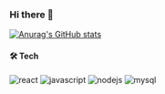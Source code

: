 ### Hi there 👋

[![Anurag's GitHub stats](https://github-readme-stats.vercel.app/api?username=cue28)](https://github.com/anuraghazra/github-readme-stats)

#### 🛠 Tech
![react](https://img.shields.io/badge/-React-61DAFB?logo=react&logoColor=white&style=flat&style=flat-square) ![javascript](https://img.shields.io/badge/JavaScript-F7DF1E?logo=JavaScript&logoColor=black&style=flat-square) 
![nodejs](https://img.shields.io/badge/-Node.js-%23339933?logo=Node.js&logoColor=white&style=flat-square) ![mysql](https://img.shields.io/badge/-mysql-%234479A1?logo=mysql&logoColor=white&style=flat-square)

<!--
**cue28/cue28** is a ✨ _special_ ✨ repository because its `README.md` (this file) appears on your GitHub profile.

Here are some ideas to get you started:

- 🔭 I’m currently working on ...
- 🌱 I’m currently learning ...
- 👯 I’m looking to collaborate on ...
- 🤔 I’m looking for help with ...
- 💬 Ask me about ...
- 📫 How to reach me: ...
- 😄 Pronouns: ...
- ⚡ Fun fact: ...
-->
